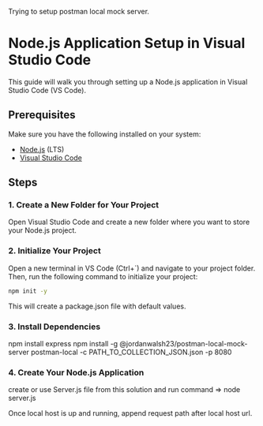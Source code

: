Trying to setup postman local mock server.

# Node.js Application Setup in Visual Studio Code

This guide will walk you through setting up a Node.js application in Visual Studio Code (VS Code).

## Prerequisites

Make sure you have the following installed on your system:

- [Node.js](https://nodejs.org/) (LTS)
- [Visual Studio Code](https://code.visualstudio.com/)

## Steps

### 1. Create a New Folder for Your Project

Open Visual Studio Code and create a new folder where you want to store your Node.js project.

### 2. Initialize Your Project

Open a new terminal in VS Code (Ctrl+`) and navigate to your project folder. Then, run the following command to initialize your project:

```bash
npm init -y
```

This will create a package.json file with default values.

### 3. Install Dependencies

npm install express
npm install -g @jordanwalsh23/postman-local-mock-server
postman-local -c PATH_TO_COLLECTION_JSON.json -p 8080


### 4. Create Your Node.js Application
create or use Server.js file from this solution and 
run command => node server.js

Once local host is up and running, append request path after local host url.
